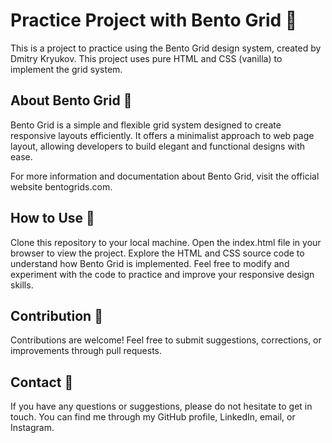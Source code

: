 # Practice Project with Bento Grid :hammer:

This is a project to practice using the Bento Grid design system, created by Dmitry Kryukov. This project uses pure HTML and CSS (vanilla) to implement the grid system.

## About Bento Grid :page_with_curl:
Bento Grid is a simple and flexible grid system designed to create responsive layouts efficiently. It offers a minimalist approach to web page layout, allowing developers to build elegant and functional designs with ease.

For more information and documentation about Bento Grid, visit the official website bentogrids.com.

## How to Use :floppy_disk:
Clone this repository to your local machine.
Open the index.html file in your browser to view the project.
Explore the HTML and CSS source code to understand how Bento Grid is implemented.
Feel free to modify and experiment with the code to practice and improve your responsive design skills.

## Contribution :wrench:
Contributions are welcome! Feel free to submit suggestions, corrections, or improvements through pull requests.

## Contact :iphone:
If you have any questions or suggestions, please do not hesitate to get in touch. You can find me through my GitHub profile, LinkedIn, email, or Instagram.
